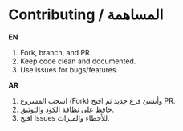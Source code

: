 # Contributing / المساهمة

**EN**
1. Fork, branch, and PR.
2. Keep code clean and documented.
3. Use issues for bugs/features.

**AR**
1. اسحب المشروع (Fork) وأنشئ فرع جديد ثم افتح PR.
2. حافظ على نظافة الكود والتوثيق.
3. افتح Issues للأخطاء والميزات.
